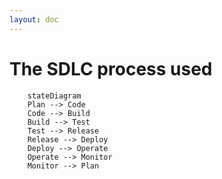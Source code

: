 ```yaml
---
layout: doc
---
```


# The SDLC process used

```mermaid
    stateDiagram
    Plan --> Code
    Code --> Build
    Build --> Test
    Test --> Release
    Release --> Deploy
    Deploy --> Operate
    Operate --> Monitor
    Monitor --> Plan
```



